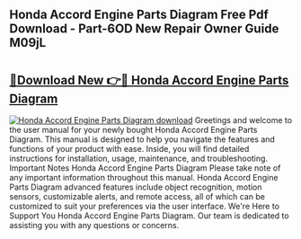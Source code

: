 ## Honda Accord Engine Parts Diagram Free Pdf Download - Part-6OD New Repair Owner Guide M09jL

# <h2><a href="http://dft0ti.blite.top/?on=Honda+Accord+Engine+Parts+Diagram">🔗Download New 👉🔴 Honda Accord Engine Parts Diagram</a></h2>

[![Honda Accord Engine Parts Diagram download](https://i.imgur.com/lujVjoI.png)](http://dft0ti.blite.top/?on=Honda+Accord+Engine+Parts+Diagram)
Greetings and welcome to the user manual for your newly bought Honda Accord Engine Parts Diagram. This manual is designed to help you navigate the features and functions of your product with ease. Inside, you will find detailed instructions for installation, usage, maintenance, and troubleshooting. Important Notes Honda Accord Engine Parts Diagram Please take note of any important information throughout this manual. Honda Accord Engine Parts Diagram advanced features include object recognition, motion sensors, customizable alerts, and remote access, all of which can be customized to suit your preferences via the user interface. We're Here to Support You Honda Accord Engine Parts Diagram. Our team is dedicated to assisting you with any questions or concerns.
